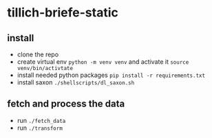 # tillich-briefe-static

## install

* clone the repo
* create virtual env `python -m venv venv` and activate it `source venv/bin/activtate`
* install needed python packages `pip install -r requirements.txt`
* install saxon `./shellscripts/dl_saxon.sh`

## fetch and process the data

* run `./fetch_data`
* run `./transform`